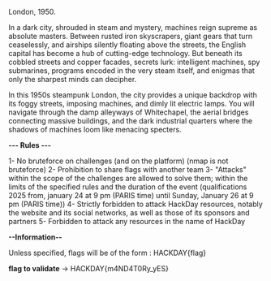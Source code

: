 London, 1950.

In a dark city, shrouded in steam and mystery, machines reign supreme as absolute masters. Between rusted iron skyscrapers, giant gears that turn ceaselessly, and airships silently floating above the streets, the English capital has become a hub of cutting-edge technology. But beneath its cobbled streets and copper facades, secrets lurk: intelligent machines, spy submarines, programs encoded in the very steam itself, and enigmas that only the sharpest minds can decipher.

In this 1950s steampunk London, the city provides a unique backdrop with its foggy streets, imposing machines, and dimly lit electric lamps. You will navigate through the damp alleyways of Whitechapel, the aerial bridges connecting massive buildings, and the dark industrial quarters where the shadows of machines loom like menacing specters. 

**--- Rules ---**

1- No bruteforce on challenges (and on the platform) (nmap is not bruteforce)
2- Prohibition to share flags with another team
3- "Attacks" within the scope of the challenges are allowed to solve them; within the limits of the specified rules and the duration of the event (qualifications 2025 from, january 24 at 9 pm (PARIS time) until Sunday, January 26 at 9 pm (PARIS time))
4- Strictly forbidden to attack HackDay resources, notably the website and its social networks, as well as those of its sponsors and partners
5- Forbidden to attack any resources in the name of HackDay

**--Information--**

Unless specified, flags will be of the form : HACKDAY{flag}

**flag to validate** -> HACKDAY{m4ND4T0Ry_yES}
